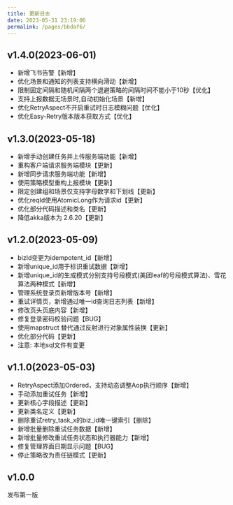```yaml
---
title: 更新日志
date: 2023-05-31 23:19:06
permalink: /pages/bbdaf6/
---
```


## v1.4.0(2023-06-01)
- 新增飞书告警【新增】
- 优化场景和通知的列表支持横向滑动【新增】
- 限制固定间隔和随机间隔两个退避策略的间隔时间不能小于10秒【优化】
- 支持上报数据无场景时,自动初始化场景【新增】
- 优化RetryAspect不开启重试时日志模糊问题【优化】
- 优化Easy-Retry版本版本获取方式【优化】

## v1.3.0(2023-05-18)

- 新增手动创建任务并上传服务端功能【新增】
- 重构客户端请求服务端模块【更新】
- 新增同步请求服务端功能【新增】
- 使用策略模型重构上报模块【更新】
- 限定创建组和场景仅支持字母数字和下划线【更新】
- 优化reqId使用AtomicLong作为请求id【更新】
- 优化部分代码描述和类名【更新】
- 降低akka版本为 2.6.20【更新】

## v1.2.0(2023-05-09)

- bizId变更为idempotent_id【新增】
- 新增unique_id用于标识重试数据【新增】
- 新增unique_id的生成模式分别支持号段模式(美团leaf的号段模式算法)、雪花算法两种模式【新增】
- 管理系统登录页新增版本号【新增】
- 重试详情页，新增通过唯一id查询日志列表【新增】
- 修改页头页底内容【新增】
- 修复登录密码校验问题【BUG】
- 使用mapstruct 替代通过反射进行对象属性装换【更新】
- 优化部分代码【更新】
- 注意: 本地sql文件有变更

## v1.1.0(2023-05-03)

- RetryAspect添加Ordered，支持动态调整Aop执行顺序【新增】
- 手动添加重试任务【新增】
- 更新核心字段描述【更新】
- 更新类名定义【更新】
- 删除重试retry_task_x的biz_id唯一键索引【删除】
- 新增批量删除重试任务数据【新增】
- 新增批量修改重试任务状态和执行器能力【新增】
- 修复管理界面日期显示问题【BUG】
- 停止策略改为责任链模式【更新】


## v1.0.0
发布第一版
